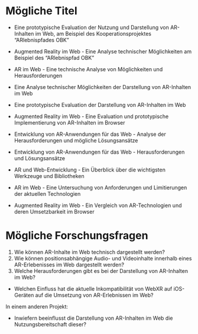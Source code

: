 <!-- # Titel und Forschungsfrage -->

<!-- Bitte notieren Sie mindestens 10 mögliche Titel der Arbeit und mindestens 5 mögliche Forschungsfragen/ Zielsetzungen in dieses Dokument.  -->

# Mögliche Titel

- Eine prototypische Evaluation der Nutzung und Darstellung von AR-Inhalten im Web, am Beispiel des Kooperationsprojektes “ARlebnispfades OBK”

- Augmented Reality im Web - Eine Analyse technischer Möglichkeiten am Beispiel des “ARlebnispfad OBK”
- AR im Web - Eine technische Analyse von Möglichkeiten und Herausforderungen
- Eine Analyse technischer Möglichkeiten der Darstellung von AR-Inhalten im Web
- Eine prototypische Evaluation der Darstellung von AR-Inhalten im Web
- Augmented Reality im Web - Eine Evaluation und prototypische Implementierung von AR-Inhalten im Browser
- Entwicklung von AR-Anwendungen für das Web - Analyse der Herausforderungen und mögliche Lösungsansätze
- Entwicklung von AR-Anwendungen für das Web - Herausforderungen und Lösungsansätze
- AR und Web-Entwicklung - Ein Überblick über die wichtigsten Werkzeuge und Bibliotheken
- AR im Web - Eine Untersuchung von Anforderungen und Limitierungen der aktuellen Technologien
- Augmented Reality im Web - Ein Vergleich von AR-Technologien und deren Umsetzbarkeit im Browser

# Mögliche Forschungsfragen

1. Wie können AR-Inhalte im Web technisch dargestellt werden?
2. Wie können positionsabhängige Audio- und Videoinhalte innerhalb eines AR-Erlebenisses im Web dargestellt werden?
3. Welche Herausforderungen gibt es bei der Darstellung von AR-Inhalten im Web?

- Welchen Einfluss hat die aktuelle Inkompatibilität von WebXR auf iOS-Geräten auf die Umsetzung von AR-Erlebnissen im Web?

In einem anderen Projekt:
- Inwiefern beeinflusst die Darstellung von AR-Inhalten im Web die Nutzungsbereitschaft dieser?

